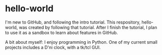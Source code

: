 # hello-world

I'm new to GitHub, and following the intro tutorial. This respository, hello-world, was created by following that tutorial. After I finish the tutorial, I plan to use it as a sandbox to learn about features in GitHub.

A bit about myself:
I enjoy programming in Python. One of my current small projects includes a D'ni clock, with a tk/tcl GUI.
